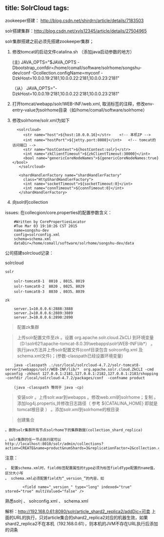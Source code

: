 title: SolrCloud
tags:
---


zookeeper搭建： http://blog.csdn.net/shirdrn/article/details/7183503




solr搭建集群：http://blog.csdn.net/xyls12345/article/details/27504965

solr集群搭建之前必须先搭建zookeeper集群；

1. 修改tomcat的启动文件catalina.sh （添加java启动参数的地方）
	
    (主) JAVA_OPTS="$JAVA_OPTS -Dbootstrap_confdir=/home/comall/software/solrhome/songshu-dev/conf -Dcollection.configName=myconf -DzkHost=10.0.0.19:2181,10.0.0.22:2181,10.0.0.23:2181"


	（从） JAVA_OPTS="-DzkHost=10.0.0.19:2181,10.0.0.22:2181,10.0.0.23:2181"


2. 打开tomcat/webapp/solr/WEB-INF/web.xml, 取消标签<env-entry>的注释，修改env-entry-value为solrhome目录（如/home/comall/software/solrhome）

3. 修改solrhome/solr.xml为如下

		 <solrcloud>
		    <str name="host">${host:10.0.0.16}</str>   	<!-- 本机IP -->
		    <int name="hostPort">${jetty.port:8080}</int> 	<!-- tomcat的访问端口 -->
		    <str name="hostContext">${hostContext:solr}</str>
		    <int name="zkClientTimeout">${zkClientTimeout:30000}</int>
		    <bool name="genericCoreNodeNames">${genericCoreNodeNames:true}</bool>
		  </solrcloud>

		  <shardHandlerFactory name="shardHandlerFactory"
		    class="HttpShardHandlerFactory">
		    <int name="socketTimeout">${socketTimeout:0}</int>
		    <int name="connTimeout">${connTimeout:0}</int>
		  </shardHandlerFactory>

4. 向solr的collection


issues: 
	在collecgion/core.properties的配置参数含义：

		#Written by CorePropertiesLocator
		#Tue Mar 03 19:10:26 CST 2015
		name=songshu-dev
		config=solrconfig.xml
		schema=schema.xml
		dataDir=/home/comall/software/solrhome/songshu-dev/data



公司搭建solrcloud记录：


 
solrcloud

	solr

		solr-tomcat8-1 	8010 、8015、8019
		solr-tomcat8-2 	8020 、8025、8029
		solr-tomcat8-3 	8030 、8035、8039

	zk

		server.1=10.0.0.6:2888:3888
		server.2=10.0.0.6:2889:3889
		server.3=10.0.0.6:2890:2890





>  配置zk集群

> 上传solr配置文件至zk
	。设置 org.apache.solr.cloud.ZkCLI 到环境变量 （D:\solr621\apache-tomcat-8.0.39\webapps\solr\WEB-INF\lib\*）
	。执行java方法并上传solr配置文件(conf目录包含 solrconfig.xml 及 schema.xml文件)；(参数-classpath已经设置环境变量)

		java -classpath .:/usr/local/solrcloud-4.7.2/solr-tomcat8-server2/webapps/solr/WEB-INF/lib/*  org.apache.solr.cloud.ZkCLI -cmd upconfig -zkhost 127.0.0.1:2181,127.0.0.1:2182,127.0.0.1:2183/shopping -confdir /local/solrcloud-4.7.2/packages/conf  -confname product

		(java -classpath 等同于 java -cp)

> 安装solr
	。上传solr.war到webapps
	。修改web.xml的solrhome；复制
	。添加log4j.propertis,并修改日志路径（ 参考 ${CATALINA_HOME} 即就是tomcat根目录 ）
	。添加solr.xml到solrhome的根目录

> 创建集合
	
	。删除solr集群所有节点solrhome下的集群数据(collection_shard_replica)

	。solr集群的任一节点执行就可以
	http://localhost:8010/solr/admin/collections?action=CREATE&name=product&numShards=3&replicationFactor=2&collection.configName=product&maxShardsPerNode=3


注意：

	。 配置schema.xml时，field标签配置属性的type必须为标签fieldType配置的name值，区分大小写
	。 schema.xml必须配置field为“_version_”的内容，如

			<field name="_version_" type="long" indexed="true"  stored="true" multiValued="false" />


熟悉solrj 、 solrconfig.xml 、 schema.xml



解析：http://192.168.0.61:8080/solr/article_shard2_replica2/addDic=可卖
	 上面的URL的执行，只对article集合的shard2_replica2对应的机器生效，如果shard2_replica2不在本机（192.168.0.61），则本机的JVM不存在URL执行后添加的词条

	 

